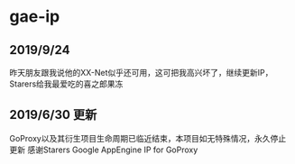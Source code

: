 # gae-ip
## 2019/9/24
昨天朋友跟我说他的XX-Net似乎还可用，这可把我高兴坏了，继续更新IP，Starers给我最爱吃的喜之郎果冻
## 2019/6/30 更新
GoProxy以及其衍生项目生命周期已临近结束，本项目如无特殊情况，永久停止更新
感谢Starers
Google AppEngine IP for GoProxy
